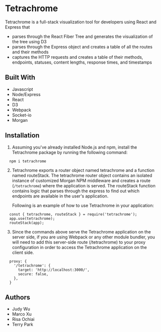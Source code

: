# Tetrachrome

Tetrachrome is a full-stack visualization tool for developers using React and Express that
* parses through the React Fiber Tree and generates the visualization of the tree using D3
* parses through the Express object and creates a table of all the routes and their methods
* captures the HTTP requests and creates a table of their methods, endpoints, statuses, content lengths, response times, and timestamps

## Built With
* Javascript
* Node/Express
* React
* D3
* Webpack
* Socket-io
* Morgan

## Installation
1. Assuming you've already installed Node.js and npm, install the Tetrachrome package by running the following command:
```
  npm i tetrachrome
```
2. Tetrachrome exports a router object named tetrachrome and a function named routeStack. The tetrachrome router object contains an isolated instance of customized Morgan NPM middleware and creates a route (`/tetrachrome`) where the application is served. The routeStack function contains logic that parses through the express to find out which endpoints are available in the user's application.

    Following is an example of how to use Tetrachrome in your application:
```
  const { tetrachrome, routeStack } = require('tetrachrome');
  app.use(tetrachrome);
  routeStack(app);
```
3. Since the commands above serve the Tetrachrome application on the server side, if you are using Webpack or any other module bundler, you will need to add this server-side route (/tetrachrome) to your proxy configuration in order to access the Tetrachrome application on the client side.
```
  proxy: {
    '/tetrachrome': {
      target: 'http://localhost:3000/',
      secure: false,
    },
  }
```
## Authors
* Judy Wu
* Marco Xu
* Risa Ochiai
* Terry Park
